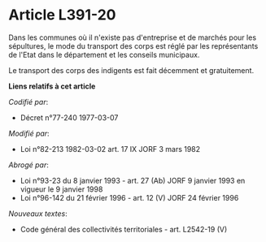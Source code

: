 # Article L391-20

Dans les communes où il n'existe pas d'entreprise et de marchés pour les sépultures, le mode du transport des corps est réglé
par les représentants de l'Etat dans le département et les conseils municipaux.

Le transport des corps des indigents est fait décemment et gratuitement.

**Liens relatifs à cet article**

_Codifié par_:

  - Décret n°77-240 1977-03-07

_Modifié par_:

  - Loi n°82-213 1982-03-02 art. 17 IX JORF 3 mars 1982

_Abrogé par_:

  - Loi n°93-23 du 8 janvier 1993 - art. 27 (Ab) JORF 9 janvier 1993 en vigueur le 9 janvier 1998
  - Loi n°96-142 du 21 février 1996 - art. 12 (V) JORF 24 février 1996

_Nouveaux textes_:

  - Code général des collectivités territoriales - art. L2542-19 (V)
